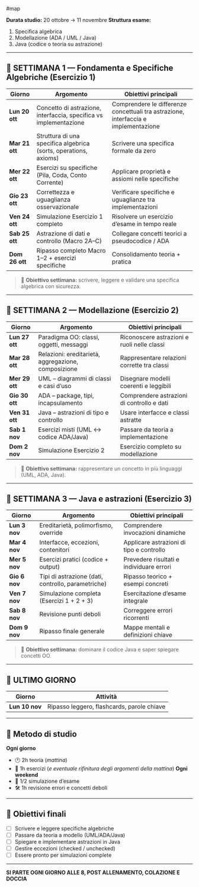 #map

**Durata studio:** 20 ottobre → 11 novembre
**Struttura esame:**
1. Specifica algebrica  
2. Modellazione (ADA / UML / Java)  
3. Java (codice o teoria su astrazione)
___
## 📅 SETTIMANA 1 — Fondamenta e Specifiche Algebriche (Esercizio 1)

| Giorno | Argomento | Obiettivi principali |
|--------|------------|----------------------|
| **Lun 20 ott** | Concetto di astrazione, interfaccia, specifica vs implementazione | Comprendere le differenze concettuali tra astrazione, interfaccia e implementazione |
| **Mar 21 ott** | Struttura di una specifica algebrica (sorts, operations, axioms) | Scrivere una specifica formale da zero |
| **Mer 22 ott** | Esercizi su specifiche (Pila, Coda, Conto Corrente) | Applicare proprietà e assiomi nelle specifiche |
| **Gio 23 ott** | Correttezza e uguaglianza osservazionale | Verificare specifiche e uguaglianze tra implementazioni |
| **Ven 24 ott** | Simulazione Esercizio 1 completo | Risolvere un esercizio d’esame in tempo reale |
| **Sab 25 ott** | Astrazione di dati e controllo (Macro 2A–C) | Collegare concetti teorici a pseudocodice / ADA |
| **Dom 26 ott** | Ripasso completo Macro 1–2 + esercizi specifiche | Consolidamento teoria + pratica |

> 🎯 **Obiettivo settimana:** scrivere, leggere e validare una specifica algebrica con sicurezza.
---
## 📅 SETTIMANA 2 — Modellazione (Esercizio 2)

| Giorno | Argomento | Obiettivi principali |
|--------|------------|----------------------|
| **Lun 27 ott** | Paradigma OO: classi, oggetti, messaggi | Riconoscere astrazioni e ruoli nelle classi |
| **Mar 28 ott** | Relazioni: ereditarietà, aggregazione, composizione | Rappresentare relazioni corrette tra classi |
| **Mer 29 ott** | UML – diagrammi di classi e casi d’uso | Disegnare modelli coerenti e leggibili |
| **Gio 30 ott** | ADA – package, tipi, incapsulamento | Comprendere astrazioni di controllo e dati |
| **Ven 31 ott** | Java – astrazioni di tipo e controllo | Usare interfacce e classi astratte |
| **Sab 1 nov** | Esercizi misti (UML ↔ codice ADA/Java) | Passare da teoria a implementazione |
| **Dom 2 nov** | Simulazione Esercizio 2 | Esercizio completo su modellazione |

> 🎯 **Obiettivo settimana:** rappresentare un concetto in più linguaggi (UML, ADA, Java).
---
## 📅 SETTIMANA 3 — Java e astrazioni (Esercizio 3)

| Giorno        | Argomento                                          | Obiettivi principali                     |
| ------------- | -------------------------------------------------- | ---------------------------------------- |
| **Lun 3 nov** | Ereditarietà, polimorfismo, override               | Comprendere invocazioni dinamiche        |
| **Mar 4 nov** | Interfacce, eccezioni, contenitori                 | Applicare astrazioni di tipo e controllo |
| **Mer 5 nov** | Esercizi pratici (codice + output)                 | Prevedere risultati e individuare errori |
| **Gio 6 nov** | Tipi di astrazione (dati, controllo, parametriche) | Ripasso teorico + esempi concreti        |
| **Ven 7 nov** | Simulazione completa (Esercizi 1 + 2 + 3)          | Esercitazione d’esame integrale          |
| **Sab 8 nov** | Revisione punti deboli                             | Correggere errori ricorrenti             |
| **Dom 9 nov** | Ripasso finale generale                            | Mappe mentali e definizioni chiave       |

> 🎯 **Obiettivo settimana:** dominare il codice Java e saper spiegare concetti OO.
---
## 📅 ULTIMO GIORNO
| Giorno         | Attività                                   |
| -------------- | ------------------------------------------ |
| **Lun 10 nov** | Ripasso leggero, flashcards, parole chiave |
___
## 🧠 Metodo di studio
**Ogni giorno**
- 🕐 2h teoria (*mattina*)
- 🧩 1h esercizi (*e eventuale rifinitura degli argomenti della mattina*)
**Ogni weekend**
- 🧾 1/2 simulazione d’esame  
- 🛠️ 1h revisione errori e concetti deboli  
___
## 📘 Obiettivi finali
- [ ] Scrivere e leggere specifiche algebriche  
- [ ] Passare da teoria a modello (UML/ADA/Java)  
- [ ] Spiegare e implementare astrazioni in Java  
- [ ] Gestire eccezioni (checked / unchecked)  
- [ ] Essere pronto per simulazioni complete
---
**SI PARTE OGNI GIORNO ALLE $8$, POST ALLENAMENTO, COLAZIONE E DOCCIA**
